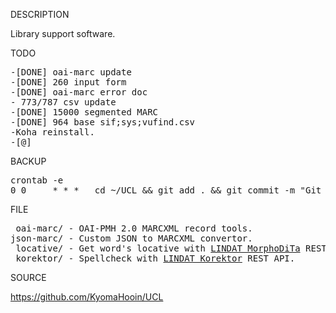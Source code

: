 
DESCRIPTION

Library support software.

TODO

<pre>
-[DONE] oai-marc update
-[DONE] 260 input form
-[DONE] oai-marc error doc
- 773/787 csv update
-[DONE] 15000 segmented MARC
-[DONE] 964 base sif;sys;vufind.csv
-Koha reinstall.
-[@]
</pre>

BACKUP
<pre>
crontab -e
0 0     * * *   cd ~/UCL && git add . && git commit -m "Git auto backup." && git push origin master >> ~/git.log 2>&1 &
</pre>
FILE
<pre>
 oai-marc/ - OAI-PMH 2.0 MARCXML record tools.
json-marc/ - Custom JSON to MARCXML convertor.
 locative/ - Get word's locative with <a href="https://lindat.mff.cuni.cz/services/morphodita/">LINDAT MorphoDiTa</a> REST API.
 korektor/ - Spellcheck with <a href="https://lindat.mff.cuni.cz/services/korektor/">LINDAT Korektor</a> REST API.
</pre>
SOURCE

https://github.com/KyomaHooin/UCL

